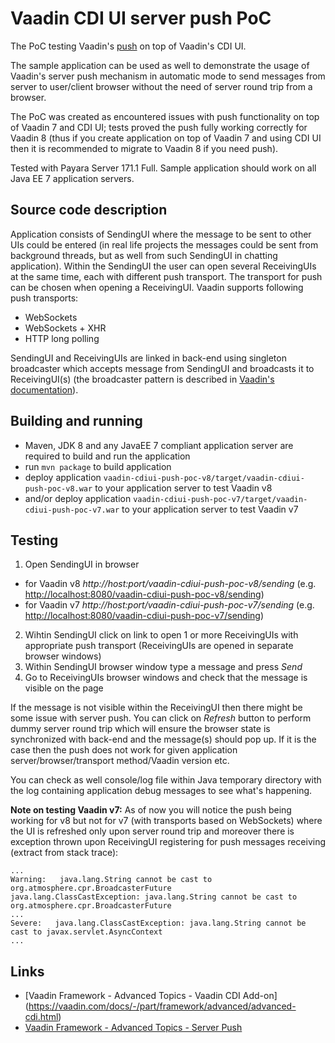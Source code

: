 # Vaadin CDI UI server push PoC

The PoC testing Vaadin's [push](https://vaadin.com/docs/-/part/framework/advanced/advanced-push.html) on top of Vaadin's CDI UI.

The sample application can be used as well to demonstrate the usage of Vaadin's server push mechanism in automatic mode
to send messages from server to user/client browser without the need of server round trip from a browser.

The PoC was created as encountered issues with push functionality on top of Vaadin 7 and CDI UI; 
tests proved the push fully working correctly for Vaadin 8 (thus if you create application on top of Vaadin 7 and using CDI UI then
it is recommended to migrate to Vaadin 8 if you need push).

Tested with Payara Server 171.1 Full. Sample application should work on all Java EE 7
application servers.


## Source code description

Application consists of SendingUI where the message to be sent to other UIs could be entered
 (in real life projects the messages could be sent from background threads, but as well
 from such SendingUI in chatting application).
Within the SendingUI the user can open several ReceivingUIs at the same time, each with different push transport. 
The transport for push can be chosen when opening a ReceivingUI. Vaadin supports following push transports:
- WebSockets
- WebSockets + XHR
- HTTP long polling

SendingUI and ReceivingUIs are linked in back-end using singleton broadcaster
 which accepts message from SendingUI and broadcasts it to ReceivingUI(s)
 (the broadcaster pattern is described in
 [Vaadin's documentation](https://vaadin.com/docs7/-/part7/framework/advanced/advanced-push.html#advanced.push.pusharound.broadcaster)).


## Building and running

- Maven, JDK 8 and any JavaEE 7 compliant application server are required to build and run the application
- run `mvn package` to build application
- deploy application `vaadin-cdiui-push-poc-v8/target/vaadin-cdiui-push-poc-v8.war` to your application server to test Vaadin v8
- and/or deploy application `vaadin-cdiui-push-poc-v7/target/vaadin-cdiui-push-poc-v7.war` to your application server to test Vaadin v7


## Testing

1. Open SendingUI in browser
 - for Vaadin v8 *http://host:port/vaadin-cdiui-push-poc-v8/sending* (e.g. <http://localhost:8080/vaadin-cdiui-push-poc-v8/sending>)
 - for Vaadin v7 *http://host:port/vaadin-cdiui-push-poc-v7/sending* (e.g. <http://localhost:8080/vaadin-cdiui-push-poc-v7/sending>)
2. Wihtin SendingUI click on link to open 1 or more ReceivingUIs with appropriate push transport (ReceivingUIs are opened in separate browser windows)
3. Within SendingUI browser window type a message and press *Send*
4. Go to ReceivingUIs browser windows and check that the message is visible on the page

If the message is not visible within the ReceivingUI then there might be some issue with server push. You can click on *Refresh* button to perform
dummy server round trip which will ensure the browser state is synchronized with back-end and the message(s) should pop up. If it is the case then the
push does not work for given application server/browser/transport method/Vaadin version etc.

You can check as well console/log file within Java temporary directory with the log containing application debug messages to see what's happening.

**Note on testing Vaadin v7:**
As of now you will notice the push being working for v8 but not for v7 (with transports based on WebSockets)
 where the UI is refreshed only upon server round trip and moreover there is exception thrown
upon ReceivingUI registering for push messages receiving (extract from stack trace):

```
...
Warning:   java.lang.String cannot be cast to org.atmosphere.cpr.BroadcasterFuture
java.lang.ClassCastException: java.lang.String cannot be cast to org.atmosphere.cpr.BroadcasterFuture
...
Severe:   java.lang.ClassCastException: java.lang.String cannot be cast to javax.servlet.AsyncContext
...
```


## Links
- [Vaadin Framework - Advanced Topics - Vaadin CDI Add-on] (https://vaadin.com/docs/-/part/framework/advanced/advanced-cdi.html)
- [Vaadin Framework - Advanced Topics - Server Push](https://vaadin.com/docs/-/part/framework/advanced/advanced-push.html)

